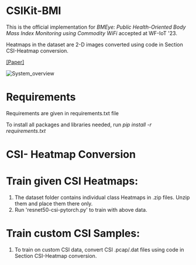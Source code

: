 # CSIKit-BMI

This is the official implementation for _BMEye: Public Health-Oriented Body Mass Index Monitoring using Commodity WiFi_ accepted at WF-IoT '23.

Heatmaps in the dataset are 2-D images converted using code in Section CSI-Heatmap conversion.

[[Paper]](https://drive.google.com/file/d/1uPdt7CdH3Zn_0uXA3-Ol2WQ02ktm_pxr/view?usp=drive_link)

![System_overview](https://github.com/kiran-collab/CSIKit-BMI/assets/75129341/3f5247ee-4578-4411-a27e-04a50d17cf70)

# Requirements

Requirements are given in requirements.txt file 

To install all packages and libraries needed, run _pip install -r requirements.txt_

# CSI- Heatmap Conversion

# Train given CSI Heatmaps:
1. The dataset folder contains individual class Heatmaps in .zip files. Unzip them and place them there only.
2. Run 'resnet50-csi-pytorch.py' to train with above data.

# Train custom CSI Samples: 
1. To train on custom CSI data, convert CSI .pcap/.dat files using code in Section CSI-Heatmap conversion.

